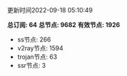 更新时间2022-09-18 05:10:49

**总订阅: 64**
**总节点: 9682**
**有效节点: 1926**
- ss节点: 266
- v2ray节点: 1594
- trojan节点: 63
- ssr节点: 3
